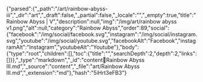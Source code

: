 {"parsed":{"_path":"/art/rainbow-abyss-iii","_dir":"art","_draft":false,"_partial":false,"_locale":"","_empty":true,"title":"Rainbow Abyss | V","description":null,"img":"/img/art/rainbow abyss v1.png","alt":null,"category":"Rainbow Abyss","order":89,"social":{"facebook":"/img/social/facebook.svg","instagram":"/img/social/instagram.svg","youtube":"/img/social/youtube.svg","facebookAlt":"Facebook","instagramAlt":"Instagram","youtubeAlt":"Youtube"},"body":{"type":"root","children":[],"toc":{"title":"","searchDepth":2,"depth":2,"links":[]}},"_type":"markdown","_id":"content:art:Rainbow Abyss III.md","_source":"content","_file":"art/Rainbow Abyss III.md","_extension":"md"},"hash":"5iHrt3eFB3"}